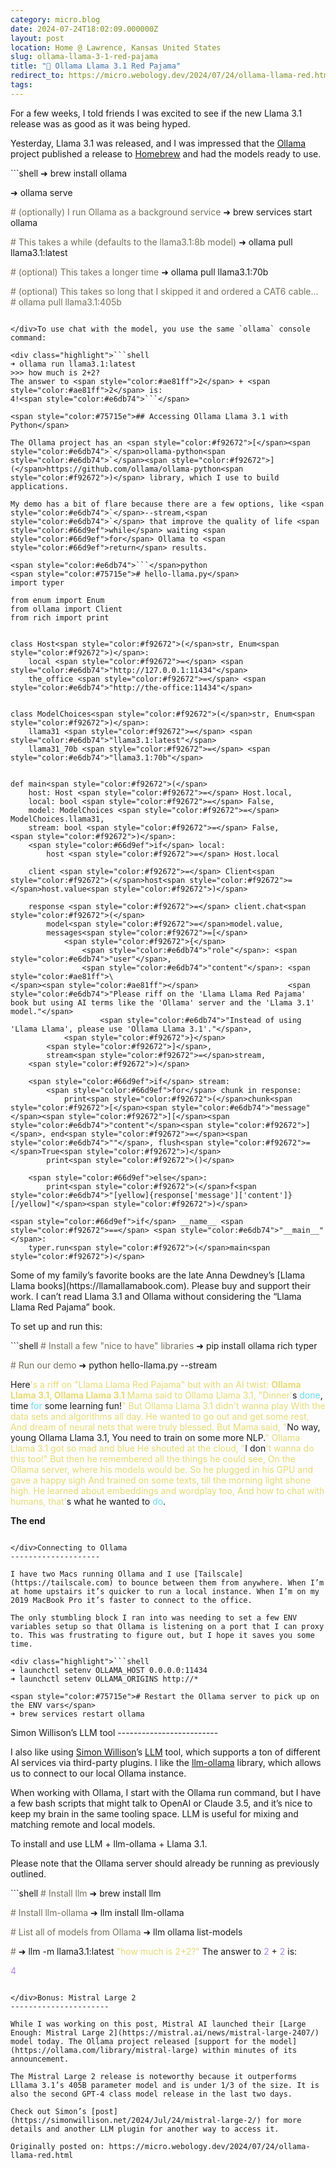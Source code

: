 ```yaml
---
category: micro.blog
date: 2024-07-24T18:02:09.000000Z
layout: post
location: Home @ Lawrence, Kansas United States
slug: ollama-llama-3-1-red-pajama
title: "🦙 Ollama Llama 3.1 Red Pajama"
redirect_to: https://micro.webology.dev/2024/07/24/ollama-llama-red.html
tags: 
---
```


For a few weeks, I told friends I was excited to see if the new Llama 3.1 release was as good as it was being hyped.

Yesterday, Llama 3.1 was released, and I was impressed that the [Ollama](https://ollama.com) project published a release to [Homebrew](https://brew.sh) and had the models ready to use.

<div class="highlight">```shell
➜ brew install ollama

➜ ollama serve

<span style="color:#75715e"># (optionally) I run Ollama as a background service</span>
➜ brew services start ollama

<span style="color:#75715e"># This takes a while (defaults to the llama3.1:8b model)</span>
➜ ollama pull llama3.1:latest 

<span style="color:#75715e"># (optional) This takes a longer time</span>
➜ ollama pull llama3.1:70b

<span style="color:#75715e"># (optional) This takes so long that I skipped it and ordered a CAT6 cable...</span>
<span style="color:#75715e"># ollama pull llama3.1:405b</span>

```

</div>To use chat with the model, you use the same `ollama` console command:

<div class="highlight">```shell
➜ ollama run llama3.1:latest
>>> how much is 2+2?
The answer to <span style="color:#ae81ff">2</span> + <span style="color:#ae81ff">2</span> is:
4!<span style="color:#e6db74">```</span>

<span style="color:#75715e">## Accessing Ollama Llama 3.1 with Python</span>

The Ollama project has an <span style="color:#f92672">[</span><span style="color:#e6db74">`</span>ollama-python<span style="color:#e6db74">`</span><span style="color:#f92672">](</span>https://github.com/ollama/ollama-python<span style="color:#f92672">)</span> library, which I use to build applications. 

My demo has a bit of flare because there are a few options, like <span style="color:#e6db74">`</span>--stream,<span style="color:#e6db74">`</span> that improve the quality of life <span style="color:#66d9ef">while</span> waiting <span style="color:#66d9ef">for</span> Ollama to <span style="color:#66d9ef">return</span> results. 

<span style="color:#e6db74">```</span>python
<span style="color:#75715e"># hello-llama.py</span>
import typer

from enum import Enum
from ollama import Client
from rich import print


class Host<span style="color:#f92672">(</span>str, Enum<span style="color:#f92672">)</span>:
    local <span style="color:#f92672">=</span> <span style="color:#e6db74">"http://127.0.0.1:11434"</span>
    the_office <span style="color:#f92672">=</span> <span style="color:#e6db74">"http://the-office:11434"</span>


class ModelChoices<span style="color:#f92672">(</span>str, Enum<span style="color:#f92672">)</span>:
    llama31 <span style="color:#f92672">=</span> <span style="color:#e6db74">"llama3.1:latest"</span>
    llama31_70b <span style="color:#f92672">=</span> <span style="color:#e6db74">"llama3.1:70b"</span>


def main<span style="color:#f92672">(</span>
    host: Host <span style="color:#f92672">=</span> Host.local,
    local: bool <span style="color:#f92672">=</span> False,
    model: ModelChoices <span style="color:#f92672">=</span> ModelChoices.llama31,
    stream: bool <span style="color:#f92672">=</span> False,
<span style="color:#f92672">)</span>:
    <span style="color:#66d9ef">if</span> local:
        host <span style="color:#f92672">=</span> Host.local

    client <span style="color:#f92672">=</span> Client<span style="color:#f92672">(</span>host<span style="color:#f92672">=</span>host.value<span style="color:#f92672">)</span>

    response <span style="color:#f92672">=</span> client.chat<span style="color:#f92672">(</span>
        model<span style="color:#f92672">=</span>model.value,
        messages<span style="color:#f92672">=[</span>
            <span style="color:#f92672">{</span>
                <span style="color:#e6db74">"role"</span>: <span style="color:#e6db74">"user"</span>,
                <span style="color:#e6db74">"content"</span>: <span style="color:#ae81ff">\
</span><span style="color:#ae81ff"></span>                    <span style="color:#e6db74">"Please riff on the 'Llama Llama Red Pajama' book but using AI terms like the 'Ollama' server and the 'Llama 3.1' model."</span>
                    <span style="color:#e6db74">"Instead of using 'Llama Llama', please use 'Ollama Llama 3.1'."</span>,
            <span style="color:#f92672">}</span>
        <span style="color:#f92672">]</span>,
        stream<span style="color:#f92672">=</span>stream,
    <span style="color:#f92672">)</span>

    <span style="color:#66d9ef">if</span> stream:
        <span style="color:#66d9ef">for</span> chunk in response:
            print<span style="color:#f92672">(</span>chunk<span style="color:#f92672">[</span><span style="color:#e6db74">"message"</span><span style="color:#f92672">][</span><span style="color:#e6db74">"content"</span><span style="color:#f92672">]</span>, end<span style="color:#f92672">=</span><span style="color:#e6db74">""</span>, flush<span style="color:#f92672">=</span>True<span style="color:#f92672">)</span>
        print<span style="color:#f92672">()</span>

	<span style="color:#66d9ef">else</span>:
        print<span style="color:#f92672">(</span>f<span style="color:#e6db74">"[yellow]{response['message']['content']}[/yellow]"</span><span style="color:#f92672">)</span>

<span style="color:#66d9ef">if</span> __name__ <span style="color:#f92672">==</span> <span style="color:#e6db74">"__main__"</span>:
    typer.run<span style="color:#f92672">(</span>main<span style="color:#f92672">)</span>

```

</div>Some of my family’s favorite books are the late Anna Dewdney’s [Llama Llama books](https://llamallamabook.com). Please buy and support their work. I can’t read Llama 3.1 and Ollama without considering the “Llama Llama Red Pajama” book.

To set up and run this:

<div class="highlight">```shell
<span style="color:#75715e"># Install a few "nice to have" libraries</span>
➜ pip install ollama rich typer

<span style="color:#75715e"># Run our demo</span>
➜ python hello-llama.py --stream

Here<span style="color:#e6db74">'s a riff on "Llama Llama Red Pajama" but with an AI twist:
</span><span style="color:#e6db74">
</span><span style="color:#e6db74">**Ollama Llama 3.1, Ollama Llama 3.1**
</span><span style="color:#e6db74">Mama said to Ollama Llama 3.1,
</span><span style="color:#e6db74">"Dinner'</span>s <span style="color:#66d9ef">done</span>, time <span style="color:#66d9ef">for</span> some learning fun!<span style="color:#e6db74">"
</span><span style="color:#e6db74">But Ollama Llama 3.1 didn't wanna play
</span><span style="color:#e6db74">With the data sets and algorithms all day.
</span><span style="color:#e6db74">
</span><span style="color:#e6db74">He wanted to go out and get some rest,
</span><span style="color:#e6db74">And dream of neural nets that were truly blessed.
</span><span style="color:#e6db74">But Mama said, "</span>No way, young Ollama Llama 3.1,
You need to train on some more NLP.<span style="color:#e6db74">"
</span><span style="color:#e6db74">
</span><span style="color:#e6db74">Ollama Llama 3.1 got so mad and blue
</span><span style="color:#e6db74">He shouted at the cloud, "</span>I don<span style="color:#e6db74">'t wanna do this too!"
</span><span style="color:#e6db74">But then he remembered all the things he could see,
</span><span style="color:#e6db74">On the Ollama server, where his models would be.
</span><span style="color:#e6db74">
</span><span style="color:#e6db74">So he plugged in his GPU and gave a happy sigh
</span><span style="color:#e6db74">And trained on some texts, till the morning light shone high.
</span><span style="color:#e6db74">He learned about embeddings and wordplay too,
</span><span style="color:#e6db74">And how to chat with humans, that'</span>s what he wanted to <span style="color:#66d9ef">do</span>.

**The end**

```

</div>Connecting to Ollama
--------------------

I have two Macs running Ollama and I use [Tailscale](https://tailscale.com) to bounce between them from anywhere. When I’m at home upstairs it’s quicker to run a local instance. When I’m on my 2019 MacBook Pro it’s faster to connect to the office.

The only stumbling block I ran into was needing to set a few ENV variables setup so that Ollama is listening on a port that I can proxy to. This was frustrating to figure out, but I hope it saves you some time.

<div class="highlight">```shell
➜ launchctl setenv OLLAMA_HOST 0.0.0.0:11434
➜ launchctl setenv OLLAMA_ORIGINS http://*

<span style="color:#75715e"># Restart the Ollama server to pick up on the ENV vars</span>
➜ brew services restart ollama

```

</div>Simon Willison’s LLM tool
-------------------------

I also like using [Simon Willison](https://simonwillison.net)’s [LLM](https://llm.datasette.io/en/stable/) tool, which supports a ton of different AI services via third-party plugins. I like the [llm-ollama](https://pypi.org/project/llm-ollama/) library, which allows us to connect to our local Ollama instance.

When working with Ollama, I start with the Ollama run command, but I have a few bash scripts that might talk to OpenAI or Claude 3.5, and it’s nice to keep my brain in the same tooling space. LLM is useful for mixing and matching remote and local models.

To install and use LLM + llm-ollama + Llama 3.1.

Please note that the Ollama server should already be running as previously outlined.

<div class="highlight">```shell
<span style="color:#75715e"># Install llm</span>
➜ brew install llm

<span style="color:#75715e"># Install llm-ollama</span>
➜ llm install llm-ollama

<span style="color:#75715e"># List all of models from Ollama</span>
➜ llm ollama list-models

<span style="color:#75715e"># </span>
➜ llm -m llama3.1:latest <span style="color:#e6db74">"how much is 2+2?"</span>
The answer to <span style="color:#ae81ff">2</span> + <span style="color:#ae81ff">2</span> is:

<span style="color:#ae81ff">4</span>

```

</div>Bonus: Mistral Large 2
----------------------

While I was working on this post, Mistral AI launched their [Large Enough: Mistral Large 2](https://mistral.ai/news/mistral-large-2407/) model today. The Ollama project released [support for the model](https://ollama.com/library/mistral-large) within minutes of its announcement.

The Mistral Large 2 release is noteworthy because it outperforms Lllama 3.1’s 405B parameter model and is under 1/3 of the size. It is also the second GPT-4 class model release in the last two days.

Check out Simon’s [post](https://simonwillison.net/2024/Jul/24/mistral-large-2/) for more details and another LLM plugin for another way to access it.

Originally posted on: https://micro.webology.dev/2024/07/24/ollama-llama-red.html